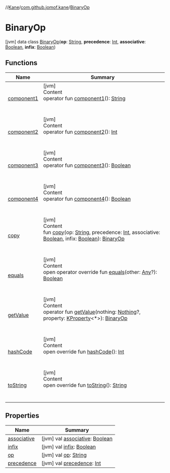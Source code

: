 //[Kane](../../index.md)/[com.github.jomof.kane](../index.md)/[BinaryOp](index.md)



# BinaryOp  
 [jvm] data class [BinaryOp](index.md)(**op**: [String](https://kotlinlang.org/api/latest/jvm/stdlib/kotlin/-string/index.html), **precedence**: [Int](https://kotlinlang.org/api/latest/jvm/stdlib/kotlin/-int/index.html), **associative**: [Boolean](https://kotlinlang.org/api/latest/jvm/stdlib/kotlin/-boolean/index.html), **infix**: [Boolean](https://kotlinlang.org/api/latest/jvm/stdlib/kotlin/-boolean/index.html))   


## Functions  
  
|  Name|  Summary| 
|---|---|
| [component1](component1.md)| [jvm]  <br>Content  <br>operator fun [component1](component1.md)(): [String](https://kotlinlang.org/api/latest/jvm/stdlib/kotlin/-string/index.html)  <br><br><br>
| [component2](component2.md)| [jvm]  <br>Content  <br>operator fun [component2](component2.md)(): [Int](https://kotlinlang.org/api/latest/jvm/stdlib/kotlin/-int/index.html)  <br><br><br>
| [component3](component3.md)| [jvm]  <br>Content  <br>operator fun [component3](component3.md)(): [Boolean](https://kotlinlang.org/api/latest/jvm/stdlib/kotlin/-boolean/index.html)  <br><br><br>
| [component4](component4.md)| [jvm]  <br>Content  <br>operator fun [component4](component4.md)(): [Boolean](https://kotlinlang.org/api/latest/jvm/stdlib/kotlin/-boolean/index.html)  <br><br><br>
| [copy](copy.md)| [jvm]  <br>Content  <br>fun [copy](copy.md)(op: [String](https://kotlinlang.org/api/latest/jvm/stdlib/kotlin/-string/index.html), precedence: [Int](https://kotlinlang.org/api/latest/jvm/stdlib/kotlin/-int/index.html), associative: [Boolean](https://kotlinlang.org/api/latest/jvm/stdlib/kotlin/-boolean/index.html), infix: [Boolean](https://kotlinlang.org/api/latest/jvm/stdlib/kotlin/-boolean/index.html)): [BinaryOp](index.md)  <br><br><br>
| [equals](https://kotlinlang.org/api/latest/jvm/stdlib/kotlin/-any/equals.html)| [jvm]  <br>Content  <br>open operator override fun [equals](https://kotlinlang.org/api/latest/jvm/stdlib/kotlin/-any/equals.html)(other: [Any](https://kotlinlang.org/api/latest/jvm/stdlib/kotlin/-any/index.html)?): [Boolean](https://kotlinlang.org/api/latest/jvm/stdlib/kotlin/-boolean/index.html)  <br><br><br>
| [getValue](get-value.md)| [jvm]  <br>Content  <br>operator fun [getValue](get-value.md)(nothing: [Nothing](https://kotlinlang.org/api/latest/jvm/stdlib/kotlin/-nothing/index.html)?, property: [KProperty](https://kotlinlang.org/api/latest/jvm/stdlib/kotlin.reflect/-k-property/index.html)<*>): [BinaryOp](index.md)  <br><br><br>
| [hashCode](https://kotlinlang.org/api/latest/jvm/stdlib/kotlin/-any/hash-code.html)| [jvm]  <br>Content  <br>open override fun [hashCode](https://kotlinlang.org/api/latest/jvm/stdlib/kotlin/-any/hash-code.html)(): [Int](https://kotlinlang.org/api/latest/jvm/stdlib/kotlin/-int/index.html)  <br><br><br>
| [toString](https://kotlinlang.org/api/latest/jvm/stdlib/kotlin/-any/to-string.html)| [jvm]  <br>Content  <br>open override fun [toString](https://kotlinlang.org/api/latest/jvm/stdlib/kotlin/-any/to-string.html)(): [String](https://kotlinlang.org/api/latest/jvm/stdlib/kotlin/-string/index.html)  <br><br><br>


## Properties  
  
|  Name|  Summary| 
|---|---|
| [associative](index.md#com.github.jomof.kane/BinaryOp/associative/#/PointingToDeclaration/)|  [jvm] val [associative](index.md#com.github.jomof.kane/BinaryOp/associative/#/PointingToDeclaration/): [Boolean](https://kotlinlang.org/api/latest/jvm/stdlib/kotlin/-boolean/index.html)   <br>
| [infix](index.md#com.github.jomof.kane/BinaryOp/infix/#/PointingToDeclaration/)|  [jvm] val [infix](index.md#com.github.jomof.kane/BinaryOp/infix/#/PointingToDeclaration/): [Boolean](https://kotlinlang.org/api/latest/jvm/stdlib/kotlin/-boolean/index.html)   <br>
| [op](index.md#com.github.jomof.kane/BinaryOp/op/#/PointingToDeclaration/)|  [jvm] val [op](index.md#com.github.jomof.kane/BinaryOp/op/#/PointingToDeclaration/): [String](https://kotlinlang.org/api/latest/jvm/stdlib/kotlin/-string/index.html)   <br>
| [precedence](index.md#com.github.jomof.kane/BinaryOp/precedence/#/PointingToDeclaration/)|  [jvm] val [precedence](index.md#com.github.jomof.kane/BinaryOp/precedence/#/PointingToDeclaration/): [Int](https://kotlinlang.org/api/latest/jvm/stdlib/kotlin/-int/index.html)   <br>

